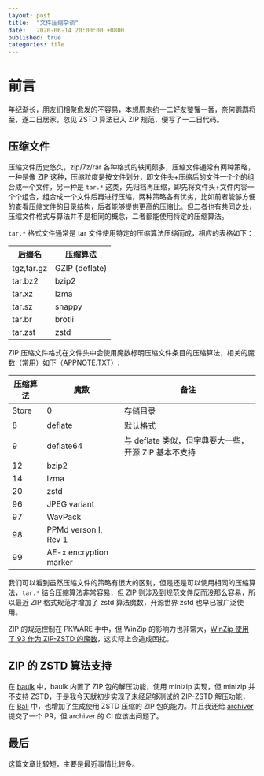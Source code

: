 ```yaml
---
layout: post
title:  "文件压缩杂谈"
date:   2020-06-14 20:00:00 +0800
published: true
categories: file
---
```


# 前言

年纪渐长，朋友们相聚愈发的不容易，本想周末约一二好友饕餮一番，奈何鹦鹉将至，遂二日居家，忽见 ZSTD 算法已入 ZIP 规范，便写了一二日代码。

## 压缩文件

压缩文件历史悠久，zip/7z/rar 各种格式的轶闻颇多，压缩文件通常有两种策略，一种是像 ZIP 这种，压缩粒度是按文件划分，即文件头+压缩后的文件一个个的组合成一个文件，另一种是 `tar.*` 这类，先归档再压缩，即先将文件头+文件内容一个个组合，组合成一个文件后再进行压缩，两种策略各有优劣，比如前者能够方便的查看压缩文件的目录结构，后者能够提供更高的压缩比。但二者也有共同之处，压缩文件格式与算法并不是相同的概念，二者都能使用特定的压缩算法。

`tar.*` 格式文件通常是 tar 文件使用特定的压缩算法压缩而成，相应的表格如下：

|后缀名|压缩算法|
|---|---|
|tgz,tar.gz|GZIP (deflate)|
|tar.bz2|bzip2|
|tar.xz|lzma|
|tar.sz|snappy|
|tar.br|brotli|
|tar.zst|zstd|

ZIP 压缩文件格式在文件头中会使用魔数标明压缩文件条目的压缩算法，相关的魔数（常用）如下（[APPNOTE.TXT](https://pkware.cachefly.net/webdocs/casestudies/APPNOTE.TXT)）:

|压缩算法|魔数|备注|
|---|---|---|
|Store|0|存储目录|
|8|deflate|默认格式|
|9|deflate64|与 deflate 类似，但字典要大一些，开源 ZIP 基本不支持|
|12|bzip2||
|14|lzma||
|20|zstd||
|96|JPEG variant||
|97|WavPack||
|98|PPMd verson I, Rev 1||
|99|AE-x encryption marker||

我们可以看到虽然压缩文件的策略有很大的区别，但是还是可以使用相同的压缩算法，`tar.*` 结合压缩算法非常容易，但 ZIP 则涉及到规范文件反而没那么容易，所以最近 ZIP 格式规范才增加了 zstd 算法魔数，开源世界 zstd 也早已被广泛使用。

ZIP 的规范控制在 PKWARE 手中，但 WinZip 的影响力也非常大，[WinZip 使用了 93 作为 ZIP-ZSTD 的魔数](https://github.com/mcmilk/7-Zip-zstd/issues/132)，这实际上会造成困扰。


## ZIP 的 ZSTD 算法支持

在 [baulk](https://github.com/baulk/baulk) 中，baulk 内置了 ZIP 包的解压功能，使用 minizip 实现，但 minizip 并不支持 ZSTD，于是我今天就初步实现了未经足够测试的 ZIP-ZSTD 解压功能，在 [Bali](https://github.com/balibuild/bali) 中，也增加了生成使用 ZSTD 压缩的 ZIP 包的能力。并且我还给 [archiver](https://github.com/mholt/archiver/pull/223) 提交了一个 PR，但 archiver 的 CI 应该出问题了。

## 最后

这篇文章比较短，主要是最近事情比较多。